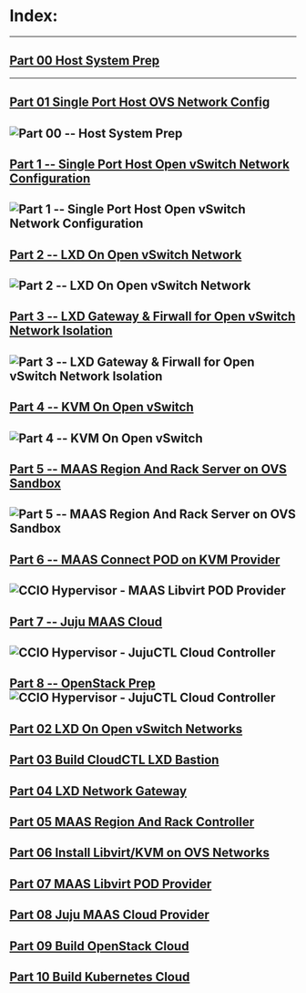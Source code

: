 # Index:
-------
## [Part 00 Host System Prep]
-------
## [Part 01 Single Port Host OVS Network Config]
![Part 00 -- Host System Prep](../01_Single_Port_Host_OpenVSwitch_Config/web/drawio/single-port-ovs-host.svg)
-------
## [Part 1 -- Single Port Host Open vSwitch Network Configuration](../1_Single_Port_Host-Open_vSwitch_Network_Configuration)
![Part 1 -- Single Port Host Open vSwitch Network Configuration](../1_Single_Port_Host-Open_vSwitch_Network_Configuration/web/drawio/single-port-ovs-host.svg)
-------
## [Part 2 -- LXD On Open vSwitch Network](../2_LXD-On-OVS)
![Part 2 -- LXD On Open vSwitch Network](../2_LXD-On-OVS/web/drawio/lxd-on-openvswitch.svg)
-------
## [Part 3 -- LXD Gateway & Firwall for Open vSwitch Network Isolation](../3_LXD_Network_Gateway)
![Part 3 -- LXD Gateway & Firwall for Open vSwitch Network Isolation](../3_LXD_Network_Gateway/web/drawio/lxd-gateway.svg)
-------
## [Part 4 -- KVM On Open vSwitch](../4_KVM_On_Open_vSwitch)
![Part 4 -- KVM On Open vSwitch](../4_KVM_On_Open_vSwitch/web/drawio/kvm-on-open-vswitch.svg)
-------
## [Part 5 -- MAAS Region And Rack Server on OVS Sandbox](../5_MAAS-Rack_And_Region_Ctl-On-Open_vSwitch)
![Part 5 -- MAAS Region And Rack Server on OVS Sandbox](../5_MAAS-Rack_And_Region_Ctl-On-Open_vSwitch/web/drawio/MAAS-Region-And-Rack-Ctl-on-OVS-Sandbox.svg)
-------
## [Part 6 -- MAAS Connect POD on KVM Provider](../6_MAAS-Connect_POD_KVM-Provider)
![CCIO Hypervisor - MAAS Libvirt POD Provider](../6_MAAS-Connect_POD_KVM-Provider/web/drawio/maas-region-and-rack-ctl-on-ovs-sandbox.svg)
-------
## [Part 7 -- Juju MAAS Cloud](../7_Juju_MAAS_Cloud)
![CCIO Hypervisor - JujuCTL Cloud Controller](../7_Juju_MAAS_Cloud/web/drawio/juju_maas_cloud_controller.svg)
-------
[Part 8 -- OpenStack Prep](../8_OpenStack_Deploy)
![CCIO Hypervisor - JujuCTL Cloud Controller](../8_OpenStack_Deploy/web/drawio/OpenStack-Prep.svg)
-------

## [Part 02 LXD On Open vSwitch Networks]
## [Part 03 Build CloudCTL LXD Bastion]
## [Part 04 LXD Network Gateway]
## [Part 05 MAAS Region And Rack Controller]
## [Part 06 Install Libvirt/KVM on OVS Networks]
## [Part 07 MAAS Libvirt POD Provider]
## [Part 08 Juju MAAS Cloud Provider]
## [Part 09 Build OpenStack Cloud]
## [Part 10 Build Kubernetes Cloud]

<!-- Markdown link & img dfn's -->
[Part 00 Host System Prep]: ../00_Host_System_Prep
[Part 01 Single Port Host OVS Network Config]: ../01_Single_Port_Host_OpenVSwitch_Config
[Part 02 LXD On Open vSwitch Networks]: ../02_LXD_On_OVS
[Part 03 Build CloudCTL LXD Bastion]: ../03_Cloud_Controller_Bastion
[Part 04 LXD Network Gateway]: ../04_LXD_Network_Gateway
[Part 05 MAAS Region And Rack Controller]: ../05_MAAS_Region_And_Rack_Controller
[Part 06 Install Libvirt/KVM on OVS Networks]: ../06_Libvirt_On_Open_vSwitch
[Part 07 MAAS Libvirt POD Provider]: ../07_MAAS_Libvirt_Pod_Provider
[Part 08 Juju MAAS Cloud Provider]: ../08_Juju_MaaS_Cloud_Configuration
[Part 09 Build OpenStack Cloud]: ../09_OpenStack_Cloud
[Part 10 Build Kubernetes Cloud]: ../10_Kubernetes_Cloud
